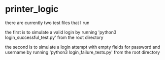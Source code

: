# printer_logic

there are currently two test files that I run

the first is to simulate a valid login by running 'python3 login_successful_test.py' from the root directory

the second is to simulate a login attempt with empty fields for password and username by running 'python3 login_failure_tests.py' from the root directory
